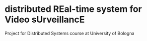 # distributed REal-time system for Video sUrveillancE
Project for Distributed Systems course at University of Bologna
